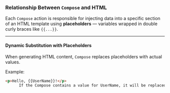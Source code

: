###  Relationship Between `Compose` and HTML

Each `Compose` action is responsible for injecting data into a specific section of an HTML template using **placeholders** — variables wrapped in double curly braces like `{{...}}`.

---

####  Dynamic Substitution with Placeholders

When generating HTML content, `Compose` replaces placeholders with actual values.

Example:

```html
<p>Hello, {{UserName}}!</p>
      If the Compose contains a value for UserName, it will be replaced accordingly in the final HTML output.
